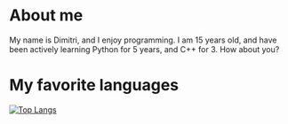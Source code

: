 # About me
My name is Dimitri, and I enjoy programming. I am 15 years old, and have been actively learning Python for 5 years, and C++ for 3. How about you?


# My favorite languages

[![Top Langs](https://github-readme-stats.vercel.app/api/top-langs/?username=dimitriGarrett&theme=dark&layout=compact)](https://github.com/anuraghazra/github-readme-stats)
